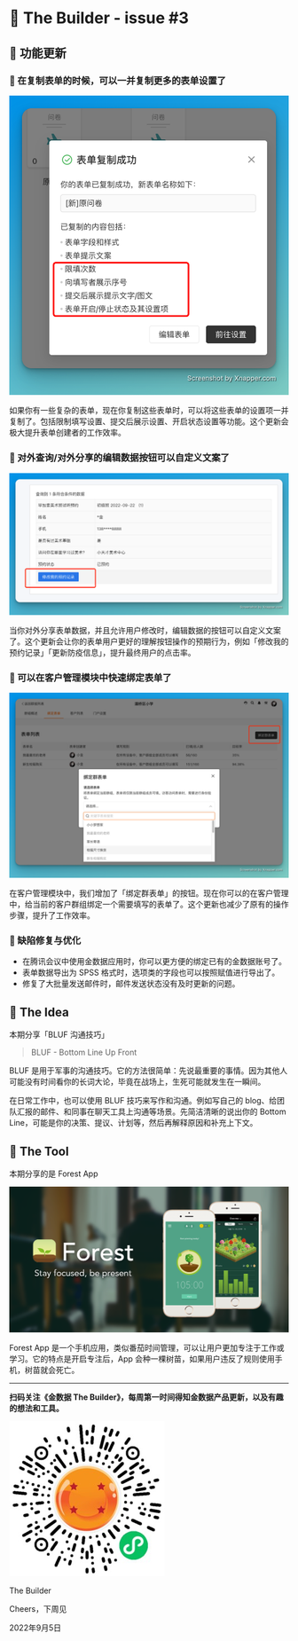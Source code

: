 # 🧩 The Builder - issue #3

## 🎉 功能更新

### 🛴 在复制表单的时候，可以一并复制更多的表单设置了

![form copy with form settings](images/0905/form-copy-with-settings.png)

如果你有一些复杂的表单，现在你复制这些表单时，可以将这些表单的设置项一并复制了。包括限制填写设置、提交后展示设置、开启状态设置等功能。这个更新会极大提升表单创建者的工作效率。

### 🛵 对外查询/对外分享的编辑数据按钮可以自定义文案了

![customized open search button](images/0905/customized-open-search-button.png)

当你对外分享表单数据，并且允许用户修改时，编辑数据的按钮可以自定义文案了。这个更新会让你的表单用户更好的理解按钮操作的预期行为，例如「修改我的预约记录」「更新防疫信息」，提升最终用户的点击率。

### 🚌 可以在客户管理模块中快速绑定表单了

![quick form bind submitter group](images/0905/form-quick-bind-on-submitter-group.png)

在客户管理模块中，我们增加了「绑定群表单」的按钮。现在你可以的在客户管理中，给当前的客户群组绑定一个需要填写的表单了。这个更新也减少了原有的操作步骤，提升了工作效率。

### 🚗 缺陷修复与优化

* 在腾讯会议中使用金数据应用时，你可以更方便的绑定已有的金数据账号了。
* 表单数据导出为 SPSS 格式时，选项类的字段也可以按照赋值进行导出了。
* 修复了大批量发送邮件时，邮件发送状态没有及时更新的问题。

## 📜 The Idea

本期分享「BLUF 沟通技巧」

> BLUF - Bottom Line Up Front

BLUF 是用于军事的沟通技巧。它的方法很简单：先说最重要的事情。因为其他人可能没有时间看你的长词大论，毕竟在战场上，生死可能就发生在一瞬间。

在日常工作中，也可以使用 BLUF 技巧来写作和沟通。例如写自己的 blog、给团队汇报的邮件、和同事在聊天工具上沟通等场景。先简洁清晰的说出你的 Bottom Line，可能是你的决策、提议、计划等，然后再解释原因和补充上下文。

## 🌳 The Tool

本期分享的是 Forest App

![Forest App](images/0905/forestapp.png)

Forest App 是一个手机应用，类似番茄时间管理，可以让用户更加专注于工作或学习。它的特点是开启专注后，App 会种一棵树苗，如果用户违反了规则使用手机，树苗就会死亡。

---

__扫码关注《金数据 The Builder》，每周第一时间得知金数据产品更新，以及有趣的想法和工具。__

![QRCode](images/miniprogram_qrcode.jpeg)

The Builder

Cheers，下周见

2022年9月5日
